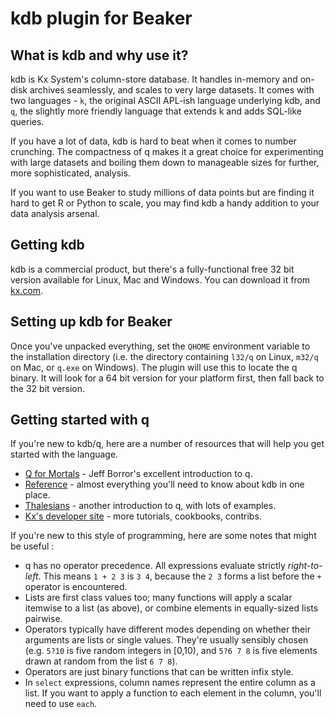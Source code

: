kdb plugin for Beaker
=====================

What is kdb and why use it?
---------------------------

kdb is Kx System's column-store database. It handles in-memory and on-disk archives seamlessly,
and scales to very large datasets. It comes with two languages - `k`, the original ASCII APL-ish
language underlying kdb, and `q`, the slightly more friendly language that extends k and adds
SQL-like queries.

If you have a lot of data, kdb is hard to beat when it comes to number crunching. The compactness
of q makes it a great choice for experimenting with large datasets and boiling them down to
manageable sizes for further, more sophisticated, analysis.

If you want to use Beaker to study millions of data points but are finding it hard to get R or
Python to scale, you may find kdb a handy addition to your data analysis arsenal.


Getting kdb
-----------

kdb is a commercial product, but there's a fully-functional free 32 bit version available for
Linux, Mac and Windows. You can download it from [kx.com](http://kx.com/software-download.php).


Setting up kdb for Beaker
-------------------------

Once you've unpacked everything, set the `QHOME` environment variable to the installation
directory (i.e. the directory containing `l32/q` on Linux, `m32/q` on Mac, or `q.exe` on Windows).
The plugin will use this to locate the q binary. It will look for a 64 bit version for your
platform first, then fall back to the 32 bit version.


Getting started with q
----------------------

If you're new to kdb/q, here are a number of resources that will help you get started with
the language.

* [Q for Mortals](http://code.kx.com/wiki/JB:QforMortals2/contents) -
  Jeff Borror's excellent introduction to q.
* [Reference](http://code.kx.com/wiki/Reference) -
  almost everything you'll need to know about kdb in one place.
* [Thalesians](http://www.thalesians.com/finance/index.php/Knowledge_Base/Databases/Kdb) -
  another introduction to q, with lots of examples.
* [Kx's developer site](http://code.kx.com) -
  more tutorials, cookbooks, contribs.

If you're new to this style of programming, here are some notes that might be useful :

* q has no operator precedence. All expressions evaluate strictly *right-to-left*. This means `1 + 2 3`
  is `3 4`, because the `2 3` forms a list before the `+` operator is encountered.
* Lists are first class values too; many functions will apply a scalar itemwise to a list (as above), or
  combine elements in equally-sized lists pairwise.
* Operators typically have different modes depending on whether their arguments are
  lists or single values. They're usually sensibly chosen (e.g. `5?10` is five random integers in [0,10),
  and `5?6 7 8` is five elements drawn at random from the list `6 7 8`).
* Operators are just binary functions that can be written infix style.
* In `select` expressions, column names represent the entire column as a list. If you want to apply a
  function to each element in the column, you'll need to use `each`.
